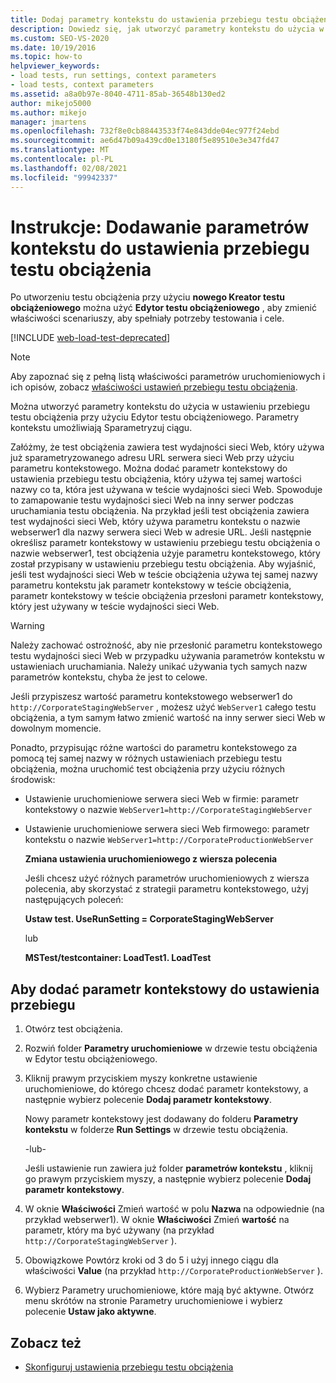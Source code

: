 ```yaml
---
title: Dodaj parametry kontekstu do ustawienia przebiegu testu obciążenia
description: Dowiedz się, jak utworzyć parametry kontekstu do użycia w ustawieniu przebiegu testu obciążenia przy użyciu Edytor testu obciążeniowego, które umożliwi Sparametryzuj ciągu.
ms.custom: SEO-VS-2020
ms.date: 10/19/2016
ms.topic: how-to
helpviewer_keywords:
- load tests, run settings, context parameters
- load tests, context parameters
ms.assetid: a8a0b97e-8040-4711-85ab-36548b130ed2
author: mikejo5000
ms.author: mikejo
manager: jmartens
ms.openlocfilehash: 732f8e0cb88443533f74e843dde04ec977f24ebd
ms.sourcegitcommit: ae6d47b09a439cd0e13180f5e89510e3e347fd47
ms.translationtype: MT
ms.contentlocale: pl-PL
ms.lasthandoff: 02/08/2021
ms.locfileid: "99942337"
---
```

# <a name="how-to-add-context-parameters-to-a-load-test-run-setting"></a>Instrukcje: Dodawanie parametrów kontekstu do ustawienia przebiegu testu obciążenia

Po utworzeniu testu obciążenia przy użyciu **nowego Kreator testu obciążeniowego** można użyć **Edytor testu obciążeniowego** , aby zmienić właściwości scenariuszy, aby spełniały potrzeby testowania i cele.

[!INCLUDE [web-load-test-deprecated](includes/web-load-test-deprecated.md)]

> [!NOTE]
> Aby zapoznać się z pełną listą właściwości parametrów uruchomieniowych i ich opisów, zobacz [właściwości ustawień przebiegu testu obciążenia](../test/load-test-run-settings-properties.md).

Można utworzyć parametry kontekstu do użycia w ustawieniu przebiegu testu obciążenia przy użyciu Edytor testu obciążeniowego. Parametry kontekstu umożliwiają Sparametryzuj ciągu.

Załóżmy, że test obciążenia zawiera test wydajności sieci Web, który używa już sparametryzowanego adresu URL serwera sieci Web przy użyciu parametru kontekstowego. Można dodać parametr kontekstowy do ustawienia przebiegu testu obciążenia, który używa tej samej wartości nazwy co ta, która jest używana w teście wydajności sieci Web. Spowoduje to zamapowanie testu wydajności sieci Web na inny serwer podczas uruchamiania testu obciążenia. Na przykład jeśli test obciążenia zawiera test wydajności sieci Web, który używa parametru kontekstu o nazwie webserwer1 dla nazwy serwera sieci Web w adresie URL. Jeśli następnie określisz parametr kontekstowy w ustawieniu przebiegu testu obciążenia o nazwie webserwer1, test obciążenia użyje parametru kontekstowego, który został przypisany w ustawieniu przebiegu testu obciążenia. Aby wyjaśnić, jeśli test wydajności sieci Web w teście obciążenia używa tej samej nazwy parametru kontekstu jak parametr kontekstowy w teście obciążenia, parametr kontekstowy w teście obciążenia przesłoni parametr kontekstowy, który jest używany w teście wydajności sieci Web.

> [!WARNING]
> Należy zachować ostrożność, aby nie przesłonić parametru kontekstowego testu wydajności sieci Web w przypadku używania parametrów kontekstu w ustawieniach uruchamiania. Należy unikać używania tych samych nazw parametrów kontekstu, chyba że jest to celowe.

Jeśli przypiszesz wartość parametru kontekstowego webserwer1 do `http://CorporateStagingWebServer` , możesz użyć `WebServer1` całego testu obciążenia, a tym samym łatwo zmienić wartość na inny serwer sieci Web w dowolnym momencie.

Ponadto, przypisując różne wartości do parametru kontekstowego za pomocą tej samej nazwy w różnych ustawieniach przebiegu testu obciążenia, można uruchomić test obciążenia przy użyciu różnych środowisk:

- Ustawienie uruchomieniowe serwera sieci Web w firmie: parametr kontekstowy o nazwie `WebServer1=http://CorporateStagingWebServer`

- Ustawienie uruchomieniowe serwera sieci Web firmowego: parametr kontekstu o nazwie `WebServer1=http://CorporateProductionWebServer`

  **Zmiana ustawienia uruchomieniowego z wiersza polecenia**

  Jeśli chcesz użyć różnych parametrów uruchomieniowych z wiersza polecenia, aby skorzystać z strategii parametru kontekstowego, użyj następujących poleceń:

  **Ustaw test. UseRunSetting = CorporateStagingWebServer**

  lub

  **MSTest/testcontainer: LoadTest1. LoadTest**

## <a name="to-add-a-context-parameter-to-a-run-setting"></a>Aby dodać parametr kontekstowy do ustawienia przebiegu

1. Otwórz test obciążenia.

2. Rozwiń folder **Parametry uruchomieniowe** w drzewie testu obciążenia w Edytor testu obciążeniowego.

3. Kliknij prawym przyciskiem myszy konkretne ustawienie uruchomieniowe, do którego chcesz dodać parametr kontekstowy, a następnie wybierz polecenie **Dodaj parametr kontekstowy**.

     Nowy parametr kontekstowy jest dodawany do folderu **Parametry kontekstu** w folderze **Run Settings** w drzewie testu obciążenia.

     -lub-

     Jeśli ustawienie run zawiera już folder **parametrów kontekstu** , kliknij go prawym przyciskiem myszy, a następnie wybierz polecenie **Dodaj parametr kontekstowy**.

4. W oknie **Właściwości** Zmień wartość w polu **Nazwa** na odpowiednie (na przykład webserwer1). W oknie **Właściwości** Zmień **wartość** na parametr, który ma być używany (na przykład `http://CorporateStagingWebServer` ).

5. Obowiązkowe Powtórz kroki od 3 do 5 i użyj innego ciągu dla właściwości **Value** (na przykład `http://CorporateProductionWebServer` ).

6. Wybierz Parametry uruchomieniowe, które mają być aktywne. Otwórz menu skrótów na stronie Parametry uruchomieniowe i wybierz polecenie **Ustaw jako aktywne**.

## <a name="see-also"></a>Zobacz też

- [Skonfiguruj ustawienia przebiegu testu obciążenia](../test/configure-load-test-run-settings.md)
